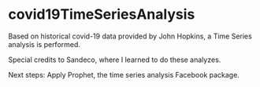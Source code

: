 # covid19TimeSeriesAnalysis
Based on historical covid-19 data provided by John Hopkins, a Time Series analysis is performed.  

Special credits to Sandeco, where I learned to do these analyzes.

Next steps: Apply Prophet, the time series analysis Facebook package.
